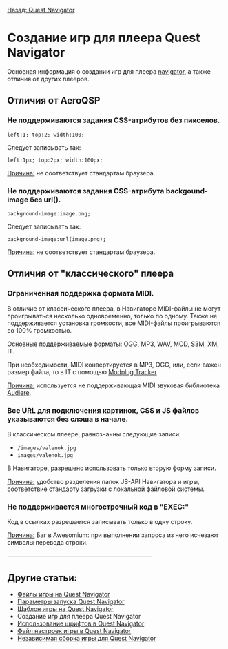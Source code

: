 [Назад: Quest Navigator](..\..\navigator.md)

# Создание игр для плеера Quest Navigator

Основная информация о создании игр для плеера [navigator](..\..\navigator.md), а также отличия от других плееров.

## Отличия от AeroQSP

### Не поддерживаются задания CSS-атрибутов без пикселов.

`left:1; top:2; width:100;`

Следует записывать так:

`left:1px; top:2px; width:100px;`

<u>Причина:</u> не соответствует стандартам браузера.

### Не поддерживаются задания CSS-атрибута backgound-image без url().

`background-image:image.png;`

Следует записывать так:

`background-image:url(image.png);`

<u>Причина:</u> не соответствует стандартам браузера.

## Отличия от "классического" плеера

### Ограниченная поддержка формата MIDI.

В отличие от классического плеера, в Навигаторе MIDI-файлы не могут проигрываться несколько одновременно, только по одному. Также не поддерживается установка громкости, все MIDI-файлы проигрываются со 100% громкостью.

Основные поддерживаемые форматы: OGG, MP3, WAV, MOD, S3M, XM, IT.

При необходимости, MIDI конвертируется в MP3, OGG, или, если важен размер файла, то в IT с помощью [Modplug Tracker](http://sourceforge.net/projects/modplug/)

<u>Причина:</u> используется не поддерживающая MIDI звуковая библиотека [Audiere](http://audiere.sourceforge.net/).

### Все URL для подключения картинок, CSS и JS файлов указываются без слэша в начале.

В классическом плеере, равнозначны следующие записи:

* `/images/valenok.jpg`
* `images/valenok.jpg`

В Навигаторе, разрешено использовать только вторую форму записи.

<u>Причина:</u> удобство разделения папок JS-API Навигатора и игры, соответствие стандарту загрузки с локальной файловой системы.

### Не поддерживается многострочный код в "EXEC:"

Код в ссылках разрешается записывать только в одну строку.

<u>Причина:</u> Баг в Awesomium: при выполнении запроса из него исчезают символы перевода строки.

————————————————————————

## Другие статьи:

*  [Файлы игры на Quest Navigator](..\navigator_game_files.md)
*  [Параметры запуска Quest Navigator](..\navigator_command_line.md)
*  [Шаблон игры на Quest Navigator](..\navigator_game_template.md)
*  Создание игр для плеера Quest Navigator
*  [Использование шрифтов в Quest Navigator](..\ispolzovanie_shriftov_v_quest_navigator.md)
*  [Файл настроек игры в Quest Navigator](..\fajl_nastroek_igry_v_quest_navigator.md)
*  [Независимая сборка игры для Quest Navigator](..\navigator_standalone.md)
